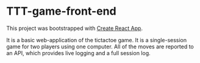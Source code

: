 # TTT-game-front-end
This project was bootstrapped with [Create React App](https://github.com/facebook/create-react-app).

It is a basic web-application of the tictactoe game. It is a single-session game for two players using one computer. All of the moves are reported to an API, which provides live logging and a full session log.
